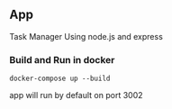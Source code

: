 ## App
Task Manager Using node.js and express

### Build and Run in docker 

```
docker-compose up --build
```

app will run by default on port 3002


